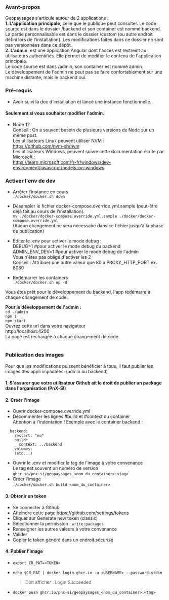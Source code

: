 ### Avant-propos
Geopaysages s'articule autour de 2 applications :  
**1. L'application principale**, celle que le publique peut consulter. Le code source est dans le dossier /backend et son container est nommé backend.  
La partie personnalisable est dans le dossier /custom (ou autre endroit défini lors de l'installation). Les modifications faites dans ce dossier ne sont pas versionnées dans ce dépôt.  
**2. L'admin**, est une application Angular dont l'accès est restreint au utilisateurs authentifiés. Elle permet de modifier le contenu de l'application principale.  
Le code source est dans /admin, son container est nommé admin.  
Le développement de l'admin ne peut pas se faire confortablement sur une machine distante, mais le backend oui.  

### Pré-requis
- Avoir suivi la doc d'installation et lancé une instance fonctionnelle.

#### Seulement si vous souhaiter modifier l'admin.
- Node 12  
Conseil : On a souvent besoin de plusieurs versions de Node sur un même post.  
Les utilisateurs Linux peuvent utiliser NVM :  
https://github.com/nvm-sh/nvm  
Les utilisateurs Windows, peuvent suivre cette documentation écrite par Microsoft :  
https://learn.microsoft.com/fr-fr/windows/dev-environment/javascript/nodejs-on-windows

### Activer l'env de dev
- Arrêter l'instance en cours  
  `./docker/docker.sh down`
- Désampler le fichier docker-compose.override.yml.sample (peut-être déjà fait au cours de l'installation).  
`mv ./docker/docker-compose.override.yml.sample ./docker/docker-compose.override.yml`  
(Aucun changement ne sera nécessaire dans ce fichier jusqu'à la phase de publication)
- Éditer le .env pour activer le mode debug :  
DEBUG=1 #pour activer le mode debug du backend  
ADMIN_ENV_DEV=1 #pour activer le mode debug de l'admin  
Vous n'êtes pas obligé d'activer les 2  
Conseil : Attribuer une autre valeur que 80 à PROXY_HTTP_PORT ex. 8080

- Redémarrer les containers  
`./docker/docker.sh up -d`  

Vous êtes prêt pour le développement du backend, l'app redémarre à chaque changement de code.  

**Pour le développement de l'admin :**  
`cd ./admin`  
`npm i`  
`npm start`  
Ouvrez cette url dans votre navigateur  
http://localhost:4200  
La page est rechargée à chaque changement de code.

#
### Publication des images
Pour que les modifications puissent bénéficier à tous, il faut publier les images des appli impactées. (admin ou backend)  

#### 1. S'assurer que votre utilisateur Github ait le droit de publier un package dans l'organisation (PnX-SI)

#### 2. Créer l'image
- Ouvrir docker-compose.override.yml
- Décommenter les lignes #build et #context du container  
  Attention à l'indentation ! Exemple avec le container backend :
```  
  backend:
    restart: "no"
    build:
      context: ../backend
    volumes:
    (etc...)
```
- Ouvrir le .env et modifier le tag de l'image à votre convenance  
Le tag est souvent un numéro de version  
`ghcr.io/pnx-si/geopaysages_<nom_du_container>:<tag>`
- Créer l'image  
`./docker/docker.sh build <nom_du_container>`

#### 3. Obtenir un token
- Se connecter à Github
- Atteindre cette page https://github.com/settings/tokens
- Cliquer sur Generate new token (classic)
- Sélectionner la permission : `write:packages`
- Renseigner les autres valeurs à votre convenance
- Valider
- Copier le token généré dans un endroit sécurisé

#### 4. Publier l'image
- `export CR_PAT=<TOKEN>`  
- `echo $CR_PAT | docker login ghcr.io -u <USERNAME> --password-stdin`
  > Doit afficher : Login Succeeded

- `docker push ghcr.io/pnx-si/geopaysages_<nom_du_container>:<tag>`
